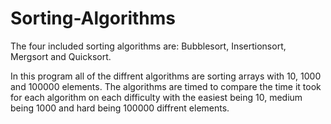 # Sorting-Algorithms
The four included sorting algorithms are: Bubblesort, Insertionsort, Mergsort and Quicksort.

In this program all of the diffrent algorithms are sorting arrays with 10, 1000 and 100000 elements. The algorithms are timed to compare the time it took for each algorithm on each difficulty with the easiest being 10, medium being 1000 and hard being 100000 diffrent elements.
